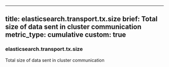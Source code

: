 
---
title: elasticsearch.transport.tx.size
brief: Total size of data sent in cluster communication
metric_type: cumulative
custom: true
---
### elasticsearch.transport.tx.size

Total size of data sent in cluster communication
